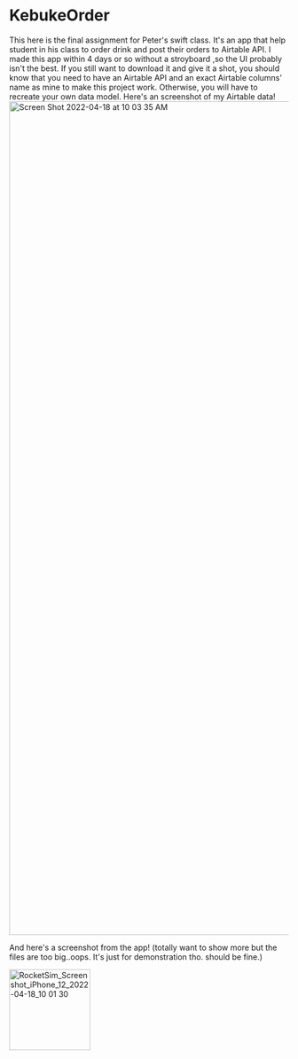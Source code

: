 # KebukeOrder

This here is the final assignment for Peter's swift class. It's an app that help student in his class to order drink and post their orders to Airtable API.
I made this app within 4 days or so without a stroyboard ,so the UI probably isn't the best. If you still want to download it and give it a shot, you should know that you need to have an Airtable API and an exact Airtable columns' name as mine to make this project work.
Otherwise, you will have to recreate your own data model. Here's an screenshot of my Airtable data!
<img width="1504" alt="Screen Shot 2022-04-18 at 10 03 35 AM" src="https://user-images.githubusercontent.com/51900885/163743223-ce5d7a0b-f8c6-41f1-93b1-2362b5de39e0.png">


And here's a screenshot from the app! (totally want to show more but the files are too big..oops. It's just for demonstration tho. should be fine.)

<img width="146" alt="RocketSim_Screenshot_iPhone_12_2022-04-18_10 01 30" src="https://user-images.githubusercontent.com/51900885/163743162-d08dde70-51ab-48a6-a923-470a992ff361.png">
